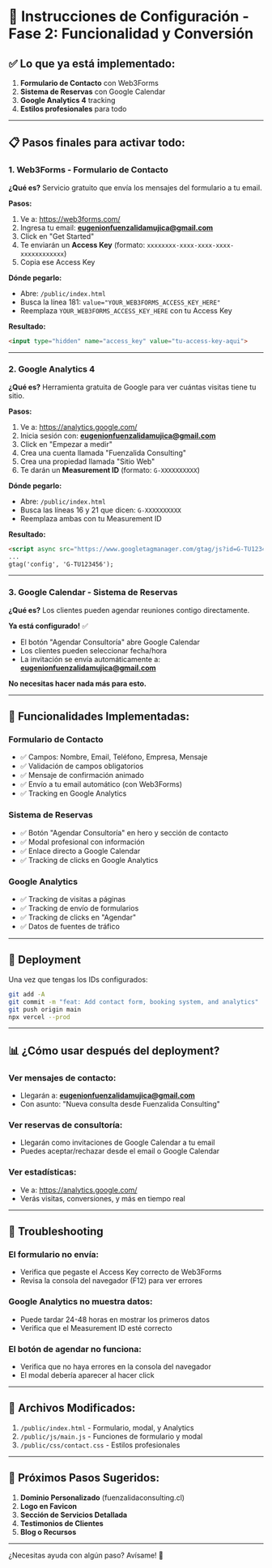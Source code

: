 # 🚀 Instrucciones de Configuración - Fase 2: Funcionalidad y Conversión

## ✅ Lo que ya está implementado:

1. **Formulario de Contacto** con Web3Forms
2. **Sistema de Reservas** con Google Calendar
3. **Google Analytics 4** tracking
4. **Estilos profesionales** para todo

---

## 📋 Pasos finales para activar todo:

### 1. Web3Forms - Formulario de Contacto

**¿Qué es?** Servicio gratuito que envía los mensajes del formulario a tu email.

**Pasos:**
1. Ve a: https://web3forms.com/
2. Ingresa tu email: **eugenionfuenzalidamujica@gmail.com**
3. Click en "Get Started"
4. Te enviarán un **Access Key** (formato: `xxxxxxxx-xxxx-xxxx-xxxx-xxxxxxxxxxxx`)
5. Copia ese Access Key

**Dónde pegarlo:**
- Abre: `/public/index.html`
- Busca la línea 181: `value="YOUR_WEB3FORMS_ACCESS_KEY_HERE"`
- Reemplaza `YOUR_WEB3FORMS_ACCESS_KEY_HERE` con tu Access Key

**Resultado:**
```html
<input type="hidden" name="access_key" value="tu-access-key-aqui">
```

---

### 2. Google Analytics 4

**¿Qué es?** Herramienta gratuita de Google para ver cuántas visitas tiene tu sitio.

**Pasos:**
1. Ve a: https://analytics.google.com/
2. Inicia sesión con: **eugenionfuenzalidamujica@gmail.com**
3. Click en "Empezar a medir"
4. Crea una cuenta llamada "Fuenzalida Consulting"
5. Crea una propiedad llamada "Sitio Web"
6. Te darán un **Measurement ID** (formato: `G-XXXXXXXXXX`)

**Dónde pegarlo:**
- Abre: `/public/index.html`
- Busca las líneas 16 y 21 que dicen: `G-XXXXXXXXXX`
- Reemplaza ambas con tu Measurement ID

**Resultado:**
```html
<script async src="https://www.googletagmanager.com/gtag/js?id=G-TU123456"></script>
...
gtag('config', 'G-TU123456');
```

---

### 3. Google Calendar - Sistema de Reservas

**¿Qué es?** Los clientes pueden agendar reuniones contigo directamente.

**Ya está configurado!** ✅
- El botón "Agendar Consultoría" abre Google Calendar
- Los clientes pueden seleccionar fecha/hora
- La invitación se envía automáticamente a: **eugenionfuenzalidamujica@gmail.com**

**No necesitas hacer nada más para esto.**

---

## 🎨 Funcionalidades Implementadas:

### Formulario de Contacto
- ✅ Campos: Nombre, Email, Teléfono, Empresa, Mensaje
- ✅ Validación de campos obligatorios
- ✅ Mensaje de confirmación animado
- ✅ Envío a tu email automático (con Web3Forms)
- ✅ Tracking en Google Analytics

### Sistema de Reservas
- ✅ Botón "Agendar Consultoría" en hero y sección de contacto
- ✅ Modal profesional con información
- ✅ Enlace directo a Google Calendar
- ✅ Tracking de clicks en Google Analytics

### Google Analytics
- ✅ Tracking de visitas a páginas
- ✅ Tracking de envío de formularios
- ✅ Tracking de clicks en "Agendar"
- ✅ Datos de fuentes de tráfico

---

## 🚀 Deployment

Una vez que tengas los IDs configurados:

```bash
git add -A
git commit -m "feat: Add contact form, booking system, and analytics"
git push origin main
npx vercel --prod
```

---

## 📊 ¿Cómo usar después del deployment?

### Ver mensajes de contacto:
- Llegarán a: **eugenionfuenzalidamujica@gmail.com**
- Con asunto: "Nueva consulta desde Fuenzalida Consulting"

### Ver reservas de consultoría:
- Llegarán como invitaciones de Google Calendar a tu email
- Puedes aceptar/rechazar desde el email o Google Calendar

### Ver estadísticas:
- Ve a: https://analytics.google.com/
- Verás visitas, conversiones, y más en tiempo real

---

## 🐛 Troubleshooting

### El formulario no envía:
- Verifica que pegaste el Access Key correcto de Web3Forms
- Revisa la consola del navegador (F12) para ver errores

### Google Analytics no muestra datos:
- Puede tardar 24-48 horas en mostrar los primeros datos
- Verifica que el Measurement ID esté correcto

### El botón de agendar no funciona:
- Verifica que no haya errores en la consola del navegador
- El modal debería aparecer al hacer click

---

## 📝 Archivos Modificados:

1. `/public/index.html` - Formulario, modal, y Analytics
2. `/public/js/main.js` - Funciones de formulario y modal
3. `/public/css/contact.css` - Estilos profesionales

---

## 🎯 Próximos Pasos Sugeridos:

1. **Dominio Personalizado** (fuenzalidaconsulting.cl)
2. **Logo en Favicon**
3. **Sección de Servicios Detallada**
4. **Testimonios de Clientes**
5. **Blog o Recursos**

---

¿Necesitas ayuda con algún paso? Avísame! 🚀
